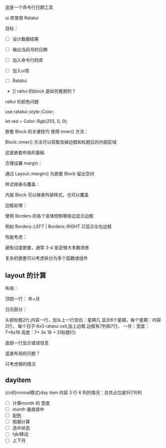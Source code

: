 
这是一个命令行日期工具

ui 库使用 Ratatui

目标：

- [ ] 设计数据结果
- [ ] 输出当前月的日期

- [ ] 加入命令行的库
- [ ] 加入ui库

-[ ] Ratatui

- [] rattui 的block 是如何套嵌的？

rattui 的颜色问题

use ratatui::style::Color;

let red = Color::Rgb(255, 0, 0);

嵌套 Block 的关键技巧
使用 inner() 方法：

Block::inner() 方法可以获取去掉边框和标题后的内部区域

这是嵌套布局的基础

合理设置 margin：

通过 Layout::margin() 为嵌套 Block 留出空间

样式继承与覆盖：

内层 Block 可以继承外层样式，也可以覆盖

边框处理：

使用 Borders 的各个变体控制哪些边显示边框

例如 Borders::LEFT | Borders::RIGHT 只显示左右边框

性能考虑：

避免过度嵌套，通常 3-4 层足够大多数场景

复杂的嵌套可以考虑拆分为多个函数或组件

## layout 的计算

布局：

顶部一行： 年+月

日历部分：

头部标题2行,内容一行，加头上一行空白：星期几
显示6个星期，每个星期：内容2行，
每个日子:6x3 ratatui cell,加上边框
边框有7列和7行，
一共：宽度：7+6x18
高度：7+ 3x 18 + 2(标题行)

底部一行显示错误信息

竖直布局的问题？

只考虑够的情况

## dayitem

(cn的nromal模式)day item 内容 3 行 6 列的情况：总共占位是5行10列

- [ ] 计算month 的 宽度
- [ ] month 垂直居中
- [ ] 配色
- [ ] 假期计算
- [ ] 选中状态
- [ ] hjkl移动
- [ ] 上下月
